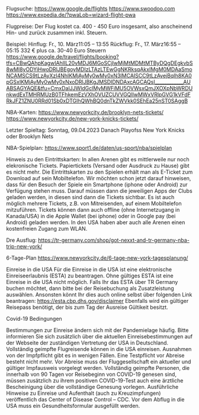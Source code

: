 Flugsuche:
https://www.google.de/flights
https://www.swoodoo.com
https://www.expedia.de/?pwaLob=wizard-flight-pwa

Flugpreise:
Der Flug kostet ca. 400 - 450 Euro insgesamt, also anscheinend Hin- und zurück zusammen inkl. Steuern.

Beispiel: 
Hinflug: Fr., 10. März11:05 – 13:55
Rückflug: Fr., 17. März16:55 – 05:15
332 € plus ca. 30-40 Euro Steuern
https://www.google.de/travel/flights/booking?tfs=CBwQAhpKagwIAhIIL20vMDJ6MGoSCjIwMjMtMDMtMTByDQgDEgkvbS8wMl8yODYiHwoDRlJBEgoyMDIzLTAzLTEwGgNKRksqAkxIMgM0MDAaSmoNCAMSCS9tLzAyXzI4NhIKMjAyMy0wMy0xN3IMCAISCC9tLzAyejBqIh8KA0pGSxIKMjAyMy0wMy0xNxoDRlJBKgJMSDIDNDAxcAGCAQsI____________AUABSAGYAQE&tfu=CmxDalJJWldGclMyMWFiMU5OVWsxQmJXOXpNbWRDUnkwdExTMHRMUzB0TFhkemEzVXhOVUZCUVVGQlIwMWxVRlpGVG1kVFdFRkJFZ1ZNU0RRd01Sb0xDTGlhQWhBQ0dnTkZWVkk0SEhEa25nST0SAggB


NBA-Karten:
https://www.newyorkcity.de/brooklyn-nets-tickets/
https://www.newyorkcity.de/new-york-knicks-tickets/

Letzter Spieltag: Sonntag, 09.04.2023
Danach Playofss
New York Knicks oder Brooklyn Nets

NBA-Spielplan:
https://www.sport1.de/daten/us-sport/nba/spielplan

Hinweis zu den Eintrittskarten:
In allen Arenen gibt es mittlerweile nur noch elekronische Tickets. Papiertickets (Versand oder Ausdruck zu Hause) gibt es nicht mehr. Die Eintrittskarten zu den Spielen erhält man als E-Ticket zum Download auf sein Mobiltelefon. 
Wir möchten schon jetzt darauf hinweisen, dass für den Besuch der Spiele ein Smartphone (iphone oder Android) zur Verfügung stehen muss. Darauf müssen dann die jeweiligen Apps der Clubs geladen werden, in diesen sind dann die Tickets sichtbar. 
Es ist auch möglich mehrere Tickets, z.B. von Mitreisenden, auf einem Mobiltelefon mitzuführen. Tickets können dann auch offline (ohne Internetzugang in Kanada/USA) in die Apple Wallet (bei iphone) oder in Google pay (bei Android) geladen werden. 
In den USA haben aber auch alle Arenen einen kostenfreien Zugang zum WLAN.

Dre Ausflug:
https://tr-germany.com/shop/got-nexxt-and-tr-germany-nba-trip-new-york/

6-Tage-Plan
https://www.newyorkcity.de/6-tage-new-york-tagesplanung/

Einreise in die USA 
Für die Einreise in die USA ist eine elektronische Einreiseerlaubnis (ESTA) zu beantragen. Ohne gültiges ESTA ist eine Einreise in die USA nicht möglich. Falls Ihr das ESTA über TR Germany buchen möchtet, dann bitte bei der Reisebuchung als Zusatzleistung auswählen. Ansonsten könnt Ihr dies auch online selbst über folgenden Link beantragen: https://esta.cbp.dhs.gov/disclaimer
Ebenfalls wird ein gültiger Reisepass benötigt, der bis zum Tag der Ausreise Gültikeit besitzt.

Covid-19 Bedingungen

Bestimmungen zur Einreise ändern sich mit der Pandemielage häufig. Bitte informieren Sie sich zusätzlich über die aktuellen Einreisebestimmungen auf der Webseite der zuständigen Vertretung der USA in Deutschland.
Vollständig geimpfte Flugreisende können in die USA einreisen. Ausnahmen von der Impfpflicht gibt es in wenigen Fällen. Eine Testpflicht vor Abreise besteht nicht mehr.
Vor Abreise muss der Fluggesellschaft ein aktueller und gültiger Impfausweis vorgelegt werden.
Vollständig geimpfte Personen, die innerhalb von 90 Tagen vor Reisebeginn von COVID-19 genesen sind, müssen zusätzlich zu ihrem positiven COVID-19-Test auch eine ärztliche Bescheinigung über die vollständige Genesung vorlegen.
Ausführliche Hinweise zu Einreise und Aufenthalt (auch zu Kreuzimpfungen) veröffentlich das Center of Disease Control – CDC.
Vor dem Abflug in die USA muss ein Gesundheitsformular ausgefüllt werden.







